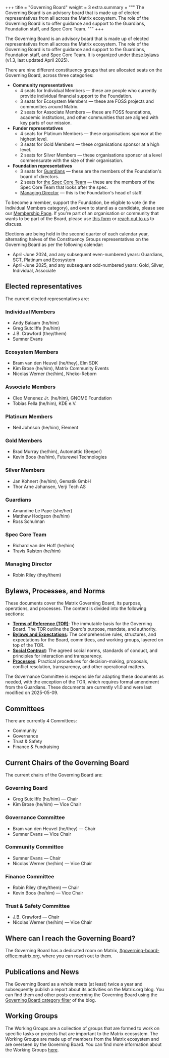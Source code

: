 +++
title = "Governing Board"
weight = 3
extra.summary = """
The Governing Board is an advisory board that is made up of elected representatives from all across the Matrix ecosystem. The role of the Governing Board is to offer guidance and support to the Guardians, Foundation staff, and Spec Core Team.
"""
+++

The Governing Board is an advisory board that is made up of elected representatives from all across the Matrix ecosystem. The role of the Governing Board is to offer guidance and support to the Guardians, Foundation staff, and Spec Core Team. It is organized under [these bylaws](/media/2025-04-governing-board-terms-of-reference.pdf) (v1.3, last updated April 2025).

There are nine different constituency groups that are allocated seats on the Governing Board, across three categories:

* **Community representatives**
  * 4 seats for Individual Members — these are people who currently provide individual financial support to the Foundation.
  * 3 seats for Ecosystem Members — these are FOSS projects and communities around Matrix.
  * 2 seats for Associate Members — these are FOSS foundations, academic institutions, and other communities that are aligned with key parts of our mission.
* **Funder representatives**
  * 4 seats for Platinum Members — these organisations sponsor at the highest level.
  * 3 seats for Gold Members — these organisations sponsor at a high level.
  * 2 seats for Silver Members — these organisations sponsor at a level commensurate with the size of their organisation.
* **Foundation representatives**
  * 3 seats for [Guardians](/foundation/about#the-guardians) — these are the members of the Foundation's board of directors.
  * 2 seats for [the Spec Core Team](/foundation/about#the-spec-core-team) — these are the members of the Spec Core Team that looks after the spec.
  * [Managing Director](/foundation/about#managing-director) — this is the Foundation's head of staff.

To become a member, support the Foundation, be eligible to vote (in the Individual Members category), and even to stand as a candidate, please see our [Membership Page](/membership).
If you're part of an organisation or community that wants to be part of the Board, please use [this form](https://cryptpad.fr/form/#/2/form/view/j1+wOJVZWyrDKvGP-G1r-zEOI3a52j5Y22brxhrdcmM/) or [reach out to us](/contact) to discuss.

Elections are being held in the second quarter of each calendar year, alternating halves of the Constituency Groups representatives on the Governing Board as per the following calendar:

* April-June 2024, and any subsequent even-numbered years: Guardians, SCT, Platinum and Ecosystem
* April-June 2025, and any subsequent odd-numbered years: Gold, Silver, Individual, Associate

## Elected representatives

The current elected representatives are:

<div class="two-column">
<div>

### Individual Members

* Andy Balaam (he/him)
* Greg Sutcliffe (he/him)
* J.B. Crawford (they/them)
* Sumner Evans

</div>
<div>

### Ecosystem Members

* Bram van den Heuvel (he/they), Elm SDK
* Kim Brose (he/him), Matrix Community Events
* Nicolas Werner (he/him), Nheko-Reborn

</div>
<div>

### Associate Members

* Cleo Menenez Jr. (he/him), GNOME Foundation
* Tobias Fella (he/him), KDE e.V.

</div>
<div>

### Platinum Members

* Neil Johnson (he/him), Element

</div>
<div>

### Gold Members

* Brad Murray (he/him), Automattic (Beeper)
* Kevin Boos (he/him), Futurewei Technologies

</div>
<div>

### Silver Members

* Jan Kohnert (he/him), Gematik GmbH
* Thor Arne Johansen, Verji Tech AS

</div>
<div>

### Guardians

* Amandine Le Pape (she/her)
* Matthew Hodgson (he/him)
* Ross Schulman

</div>
<div>

### Spec Core Team

* Richard van der Hoff (he/him)
* Travis Ralston (he/him)

</div>
<div>

### Managing Director

* Robin Riley (they/them)

</div>

</div>

## Bylaws, Processes, and Norms

These documents cover the Matrix Governing Board, its purpose, operations, and
processes. The content is divided into the following sections:

- [**Terms of Reference (TOR)**](https://matrix.org/media/2024-04-governing-board-terms-of-reference.pdf):
  The immutable basis for the Governing Board. The TOR outline the Board's
  purpose, mandate, and authority.
- [**Bylaws and Expectations**](./bylaws/02-bylaws): The comprehensive rules,
  structures, and expectations for the Board, committees, and working groups,
  layered on top of the TOR.
- [**Social Contract**](./bylaws/03-social-contract): The agreed social norms,
  standards of conduct, and principles for interaction and transparency.
- [**Processes**](./bylaws/04-processes): Practical procedures for
  decision-making, proposals, conflict resolution, transparency, and other
  operational matters.

The Governance Committee is responsible for adapting these documents as needed,
with the exception of the TOR, which requires formal amendment from the
Guardians. These documents are currently v1.0 and were last modified on
2025-05-09.

## Committees

There are currently 4 Committees:

* Community
* Governance
* Trust & Safety
* Finance & Fundraising

## Current Chairs of the Governing Board

The current chairs of the Governing Board are:

<div class="two-column">
<div>

### Governing Board

* Greg Sutcliffe (he/him) — Chair
* Kim Brose (he/him) — Vice Chair

</div>
<div>

### Governance Committee

* Bram van den Heuvel (he/they) — Chair
* Sumner Evans — Vice Chair

</div>
<div>

### Community Committee

* Sumner Evans — Chair
* Nicolas Werner (he/him) — Vice Chair

</div>
<div>

### Finance Committee

* Robin Riley (they/them) — Chair
* Kevin Boos (he/him) — Vice Chair

</div>
<div>

### Trust & Safety Committee

* J.B. Crawford — Chair
* Nicolas Werner (he/him) — Vice Chair

</div>

</div>

## Where can I reach the Governing Board?

The Governing Board has a dedicated room on Matrix, [#governing-board-office:matrix.org](https://matrix.to/#/#governing-board-office:matrix.org), where you can reach out to them.

## Publications and News

The Governing Board as a whole meets (at least) twice a year and subsequently publish a report about its activities on the Matrix.org blog. You can find them and other posts concerning the Governing Board using the [Governing Board category filter](https://matrix.org/category/governing-board/) of the blog.

## Working Groups

The Working Groups are a collection of groups that are formed to work on specific tasks or projects that are important to the Matrix ecosystem. The Working Groups are made up of members from the Matrix ecosystem and are overseen by the Governing Board. You can find more information about the Working Groups [here](/foundation/working-groups).
